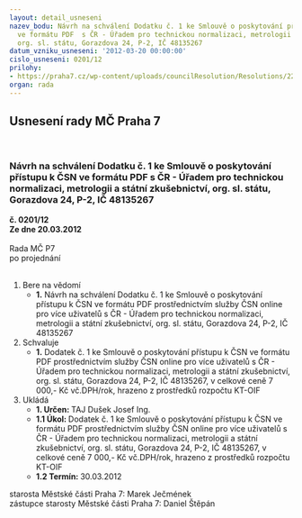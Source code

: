 ```yaml
---
layout: detail_usneseni
nazev_bodu: Návrh na schválení Dodatku č. 1 ke Smlouvě o poskytování přístupu k ČSN
  ve formátu PDF  s ČR - Úřadem pro technickou normalizaci, metrologii a státní zkušebnictví,
  org. sl. státu, Gorazdova 24, P-2, IČ 48135267
datum_vzniku_usneseni: '2012-03-20 00:00:00'
cislo_usneseni: 0201/12
prilohy:
- https://praha7.cz/wp-content/uploads/councilResolution/Resolutions/22989/16-12-ovtnormydodatek1.pdf
organ: rada
---
```

<div id="ucUsn_pList" class="usn">
	<span><h2>Usnesení rady MČ Praha 7 </h2>
<br></span><div class="standBody">
<span><h3>Návrh na schválení Dodatku č. 1 ke Smlouvě o poskytování přístupu k ČSN ve formátu PDF  s ČR - Úřadem pro technickou normalizaci, metrologii a státní zkušebnictví, org. sl. státu, Gorazdova 24, P-2, IČ 48135267</h3></span><div class="center">
		<strong>č. 0201/12</strong><br>
	</div>
<div class="center">
		<strong>Ze dne 20.03.2012</strong><br><br>
	</div>Rada MČ P7<br> po projednání<br><br><ol>
<li>Bere na vědomí<ul><li>
<strong>1.</strong> Návrh na schválení Dodatku č. 1 ke Smlouvě o poskytování přístupu k ČSN ve formátu PDF prostřednictvím služby ČSN online pro více uživatelů  s ČR - Úřadem pro technickou normalizaci, metrologii a státní zkušebnictví, org. sl. státu, Gorazdova 24, P-2, IČ 48135267</li></ul>
</li>
<li>Schvaluje<ul><li>
<strong>1.</strong> Dodatek č. 1 ke Smlouvě o poskytování přístupu k ČSN ve formátu PDF prostřednictvím služby ČSN online pro více uživatelů s ČR - Úřadem pro technickou normalizaci, metrologii a státní zkušebnictví, org. sl. státu, Gorazdova 24, P-2, IČ 48135267, v celkové ceně 7 000,- Kč vč.DPH/rok, hrazeno z prostředků rozpočtu KT-OIF </li></ul>
</li>
<li>Ukládá<ul>
<li>
<strong>1. Určen: </strong>TAJ Dušek Josef Ing.</li>
<li>
<strong>1.1 Úkol: </strong>Dodatek č. 1 ke Smlouvě o poskytování přístupu k ČSN ve formátu PDF prostřednictvím služby ČSN online pro více uživatelů s ČR - Úřadem pro technickou normalizaci, metrologii a státní zkušebnictví, org. sl. státu, Gorazdova 24, P-2, IČ 48135267, v celkové ceně 7 000,- Kč vč.DPH/rok, hrazeno z prostředků rozpočtu KT-OIF </li>
<li>
<strong>1.2 Termín: </strong>30.03.2012</li>
</ul>
</li>
</ol>starosta Městské části Praha 7: Marek Ječmének<br>zástupce starosty Městské části Praha 7: Daniel Štěpán 
</div>
</div>